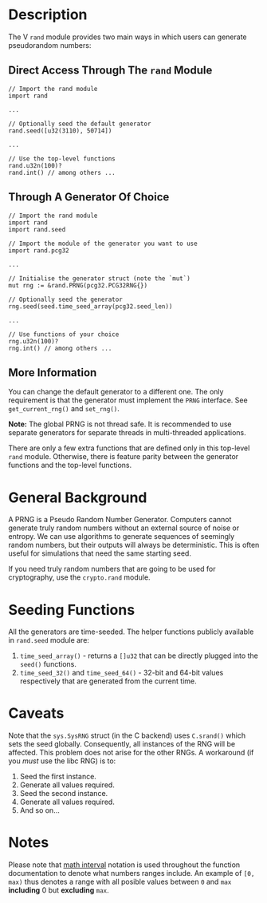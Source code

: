 # Description

The V `rand` module provides two main ways in which users can generate pseudorandom numbers:

## Direct Access Through The `rand` Module

```
// Import the rand module
import rand

...

// Optionally seed the default generator
rand.seed([u32(3110), 50714])

...

// Use the top-level functions
rand.u32n(100)?
rand.int() // among others ...
```

## Through A Generator Of Choice

```
// Import the rand module
import rand
import rand.seed

// Import the module of the generator you want to use
import rand.pcg32

...

// Initialise the generator struct (note the `mut`)
mut rng := &rand.PRNG(pcg32.PCG32RNG{})

// Optionally seed the generator
rng.seed(seed.time_seed_array(pcg32.seed_len))

...

// Use functions of your choice
rng.u32n(100)?
rng.int() // among others ...
```

## More Information

You can change the default generator to a different one. The only requirement is that
the generator must implement the `PRNG` interface. See `get_current_rng()` and `set_rng()`.

**Note:** The global PRNG is not thread safe. It is recommended to use separate generators for
separate threads in multi-threaded applications.

There are only a few extra functions that are defined only in this top-level `rand` module.
Otherwise, there is feature parity between the generator functions and the top-level functions.

# General Background

A PRNG is a Pseudo Random Number Generator.
Computers cannot generate truly random numbers without an external source of noise or entropy.
We can use algorithms to generate sequences of seemingly random numbers,
but their outputs will always be deterministic.
This is often useful for simulations that need the same starting seed.

If you need truly random numbers that are going to be used for cryptography,
use the `crypto.rand` module.

# Seeding Functions

All the generators are time-seeded.
The helper functions publicly available in `rand.seed` module are:

1. `time_seed_array()` - returns a `[]u32` that can be directly plugged into the `seed()` functions.
2. `time_seed_32()` and `time_seed_64()` - 32-bit and 64-bit values respectively
   that are generated from the current time.

# Caveats

Note that the `sys.SysRNG` struct (in the C backend) uses `C.srand()` which sets the seed globally.
Consequently, all instances of the RNG will be affected.
This problem does not arise for the other RNGs.
A workaround (if you _must_ use the libc RNG) is to:

1. Seed the first instance.
2. Generate all values required.
3. Seed the second instance.
4. Generate all values required.
5. And so on...

# Notes

Please note that [math interval](<https://en.wikipedia.org/wiki/Interval_(mathematics)#Including_or_excluding_endpoints>) notation is used throughout
the function documentation to denote what numbers ranges include.
An example of `[0, max)` thus denotes a range with all posible values
between `0` and `max` **including** 0 but **excluding** `max`.
